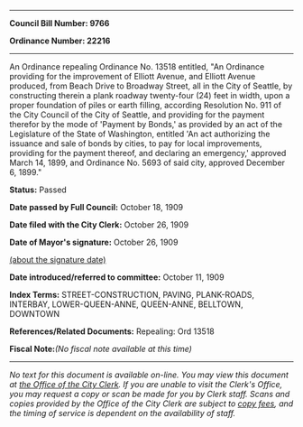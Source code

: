 

********

**Council Bill Number: 9766**
   
**Ordinance Number: 22216**
********

 An Ordinance repealing Ordinance No. 13518 entitled, "An Ordinance providing for the improvement of Elliott Avenue, and Elliott Avenue produced, from Beach Drive to Broadway Street, all in the City of Seattle, by constructing therein a plank roadway twenty-four (24) feet in width, upon a proper foundation of piles or earth filling, according Resolution No. 911 of the City Council of the City of Seattle, and providing for the payment therefor by the mode of 'Payment by Bonds,' as provided by an act of the Legislature of the State of Washington, entitled 'An act authorizing the issuance and sale of bonds by cities, to pay for local improvements, providing for the payment thereof, and declaring an emergency,' approved March 14, 1899, and Ordinance No. 5693 of said city, approved December 6, 1899."

**Status:** Passed
   
**Date passed by Full Council:** October 18, 1909
   
**Date filed with the City Clerk:** October 26, 1909
   
**Date of Mayor's signature:** October 26, 1909
   
[(about the signature date)](/~public/approvaldate.htm)
   
   
   
**Date introduced/referred to committee:** October 11, 1909
   
   
**Index Terms:** STREET-CONSTRUCTION, PAVING, PLANK-ROADS, INTERBAY, LOWER-QUEEN-ANNE, QUEEN-ANNE, BELLTOWN, DOWNTOWN

**References/Related Documents:** Repealing: Ord 13518

**Fiscal Note:**_(No fiscal note available at this time)_
********

_No text for this document is available on-line. You may view this document at [the Office of the City Clerk](http://www.seattle.gov/leg/clerk/contactUs.htm). If you are unable to visit the Clerk's Office, you may request a copy or scan be made for you by Clerk staff. Scans and copies provided by the Office of the City Clerk are subject to [copy fees](http://clerk.seattle.gov/~public/clerkfees.htm), and the timing of service is dependent on the availability of staff._

